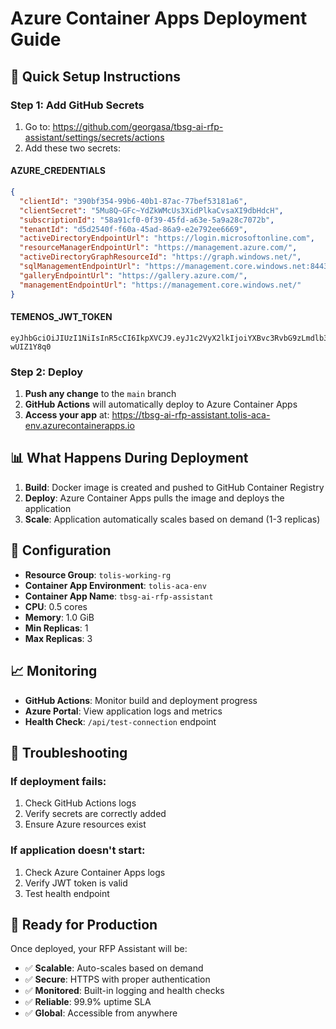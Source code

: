 # Azure Container Apps Deployment Guide

## 🚀 **Quick Setup Instructions**

### **Step 1: Add GitHub Secrets**

1. Go to: https://github.com/georgasa/tbsg-ai-rfp-assistant/settings/secrets/actions
2. Add these two secrets:

#### **AZURE_CREDENTIALS**
```json
{
  "clientId": "390bf354-99b6-40b1-87ac-77bef53181a6",
  "clientSecret": "5Mu8Q~GFc~YdZkWMcUs3XidPlkaCvsaXI9dbHdcH",
  "subscriptionId": "58a91cf0-0f39-45fd-a63e-5a9a28c7072b",
  "tenantId": "d5d2540f-f60a-45ad-86a9-e2e792ee6669",
  "activeDirectoryEndpointUrl": "https://login.microsoftonline.com",
  "resourceManagerEndpointUrl": "https://management.azure.com/",
  "activeDirectoryGraphResourceId": "https://graph.windows.net/",
  "sqlManagementEndpointUrl": "https://management.core.windows.net:8443/",
  "galleryEndpointUrl": "https://gallery.azure.com/",
  "managementEndpointUrl": "https://management.core.windows.net/"
}
```

#### **TEMENOS_JWT_TOKEN**
```
eyJhbGciOiJIUzI1NiIsInR5cCI6IkpXVCJ9.eyJ1c2VyX2lkIjoiYXBvc3RvbG9zLmdlb3JnYXMiLCJlbWFpbCI6ImFwb3N0b2xvcy5nZW9yZ2FzQHRlbWVub3MuY29tIiwiZXhwIjoxNzYyMDcxNjIzLCJpYXQiOjE3NTk0Nzk2MjMsImlzcyI6InRic2cudGVtZW5vcy5jb20iLCJhdWQiOiJ0ZW1lbm9zLWFwaSJ9.8VuKANbWATjEg24yJU7sxrtilmeJNJEfZ-wUIZ1Y8q0
```

### **Step 2: Deploy**

1. **Push any change** to the `main` branch
2. **GitHub Actions** will automatically deploy to Azure Container Apps
3. **Access your app** at: https://tbsg-ai-rfp-assistant.tolis-aca-env.azurecontainerapps.io

## 📊 **What Happens During Deployment**

1. **Build**: Docker image is created and pushed to GitHub Container Registry
2. **Deploy**: Azure Container Apps pulls the image and deploys the application
3. **Scale**: Application automatically scales based on demand (1-3 replicas)

## 🔧 **Configuration**

- **Resource Group**: `tolis-working-rg`
- **Container App Environment**: `tolis-aca-env`
- **Container App Name**: `tbsg-ai-rfp-assistant`
- **CPU**: 0.5 cores
- **Memory**: 1.0 GiB
- **Min Replicas**: 1
- **Max Replicas**: 3

## 📈 **Monitoring**

- **GitHub Actions**: Monitor build and deployment progress
- **Azure Portal**: View application logs and metrics
- **Health Check**: `/api/test-connection` endpoint

## 🚨 **Troubleshooting**

### If deployment fails:
1. Check GitHub Actions logs
2. Verify secrets are correctly added
3. Ensure Azure resources exist

### If application doesn't start:
1. Check Azure Container Apps logs
2. Verify JWT token is valid
3. Test health endpoint

## 🎯 **Ready for Production**

Once deployed, your RFP Assistant will be:
- ✅ **Scalable**: Auto-scales based on demand
- ✅ **Secure**: HTTPS with proper authentication
- ✅ **Monitored**: Built-in logging and health checks
- ✅ **Reliable**: 99.9% uptime SLA
- ✅ **Global**: Accessible from anywhere

